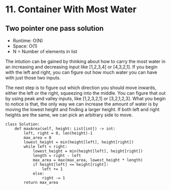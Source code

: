 # 11. Container With Most Water

## Two pointer one pass solution

- Runtime: O(N)
- Space: O(1)
- N = Number of elements in list

The intution can be gained by thinking about how to carry the most water in an increasing and decreasing input like [1,2,3,4] or [4,3,2,1].
If you begin with the left and right, you can figure out how much water you can have with just those two inputs.

The next step is to figure out which direction you should move inwards, either the left or the right, squeezing into the middle.
You can figure that out by using peak and valley inputs, like [1,2,3,2,1] or [3,2,1,2,3].
What you begin to notice is that, the only way we can increase the amount of water is by moving the lowest height and finding a larger height.
If both left and right heights are the same, we can pick an arbitrary side to move.

```
class Solution:
    def maxArea(self, height: List[int]) -> int:
        left, right = 0, len(height)-1
        max_area = 0
        lowest_height = min(height[left], height[right])
        while left < right:
            lowest_height = min(height[left], height[right])
            length = right - left
            max_area = max(max_area, lowest_height * length)
            if height[left] <= height[right]:
                left += 1
            else:
                right -= 1
        return max_area
```
